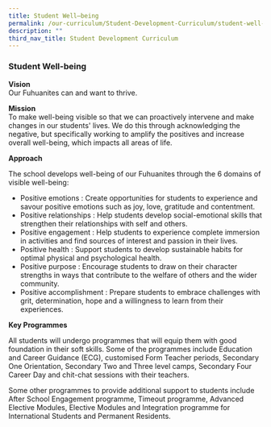 ```yaml
---
title: Student Well–being
permalink: /our-curriculum/Student-Development-Curriculum/student-well-being/
description: ""
third_nav_title: Student Development Curriculum
---
```

### Student Well-being

**Vision**
<br> Our Fuhuanites can and want to thrive.

**Mission**
<br> To make well-being visible so that we can proactively intervene and make changes in our students' lives. We do this through acknowledging the negative, but specifically working to amplify the positives and increase overall well-being, which impacts all areas of life. 

**Approach**

The school develops well-being of our Fuhuanites through the 6 domains of visible well-being:

* Positive emotions : Create opportunities for students to experience and savour positive emotions such as joy, love, gratitude and contentment. 
* Positive relationships : Help students develop social-emotional skills that strengthen their relationships with self and others. 
* Positive engagement : Help students to experience complete immersion in activities and find sources of interest and passion in their lives.
* Positive health : Support students to develop sustainable habits for optimal physical and psychological health.
* Positive purpose : Encourage students to draw on their character strengths in ways that contribute to the welfare of others and the wider community.
* Positive accomplishment : Prepare students to embrace challenges with grit, determination, hope and a willingness to learn from their experiences. 

**Key Programmes**

All students will undergo programmes that will equip them with good foundation in their soft skills. Some of the programmes include Education and Career Guidance (ECG), customised Form Teacher periods, Secondary One Orientation, Secondary Two and Three level camps, Secondary Four Career Day and chit-chat sessions with their teachers.

Some other programmes to provide additional support to students include After School Engagement programme, Timeout programme, Advanced Elective Modules, Elective Modules and Integration programme for International Students and Permanent Residents.
